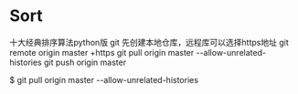 # Sort
十大经典排序算法python版
git 先创建本地仓库，远程库可以选择https地址
git remote origin master +https
git pull origin master --allow-unrelated-histories
git push origin master


$ git pull origin master --allow-unrelated-histories
